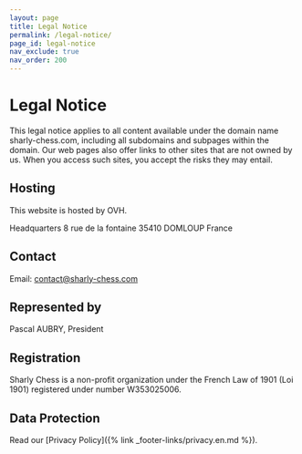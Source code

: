 ```yaml
---
layout: page
title: Legal Notice
permalink: /legal-notice/
page_id: legal-notice
nav_exclude: true
nav_order: 200
---
```


# Legal Notice

This legal notice applies to all content available under the domain name sharly-chess.com, including all subdomains and subpages within the domain. Our web pages also offer links to other sites that are not owned by us. When you access such sites, you accept the risks they may entail.

## Hosting

This website is hosted by OVH.

Headquarters
8 rue de la fontaine
35410 DOMLOUP
France

## Contact

Email: contact@sharly-chess.com

## Represented by

Pascal AUBRY, President

## Registration

Sharly Chess is a non-profit organization under the French Law of 1901 (Loi 1901) registered under number W353025006.

## Data Protection

Read our [Privacy Policy]({% link _footer-links/privacy.en.md %}).
